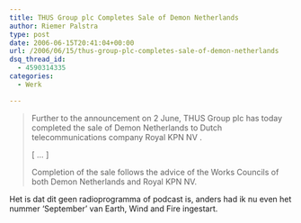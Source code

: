 ```yaml
---
title: THUS Group plc Completes Sale of Demon Netherlands
author: Riemer Palstra
type: post
date: 2006-06-15T20:41:04+00:00
url: /2006/06/15/thus-group-plc-completes-sale-of-demon-netherlands
dsq_thread_id:
  - 4590314335
categories:
  - Werk

---
```

> Further to the announcement on 2 June, THUS Group plc has today completed the sale of Demon Netherlands to Dutch telecommunications company Royal KPN NV .
> 
> [ &#8230; ]
> 
> Completion of the sale follows the advice of the Works Councils of both Demon Netherlands and Royal KPN NV.

Het is dat dit geen radioprogramma of podcast is, anders had ik nu even het nummer &#8216;September&#8217; van Earth, Wind and Fire ingestart.